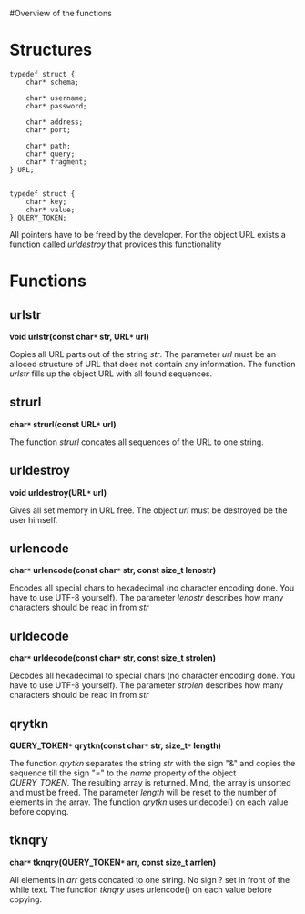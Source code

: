 #Overview of the functions

# Structures #

```
typedef struct {
	char* schema;
	
	char* username;
	char* password;
	
	char* address;
	char* port;
	
	char* path;
	char* query;
	char* fragment;
} URL;


typedef struct {
	char* key;
	char* value;
} QUERY_TOKEN;
```

All pointers have to be freed by the developer. For the object URL exists a function called _urldestroy_ that provides this functionality

# Functions #

## urlstr ##
**void urlstr(const char`*` str, URL`*` url)**

Copies all URL parts out of the string _str_. The parameter _url_ must be an alloced structure of URL that does not contain any information. The function _urlstr_ fills up the object URL with all found sequences.


## strurl ##
**char`*` strurl(const URL`*` url)**

The function _strurl_ concates all sequences of the URL to one string.


## urldestroy ##
**void urldestroy(URL`*` url)**

Gives all set memory in URL  free. The object _url_ must be destroyed be the user himself.

## urlencode ##
**char`*` urlencode(const char`*` str, const size\_t lenostr)**

Encodes all special chars to hexadecimal (no character encoding done. You have to use UTF-8 yourself). The parameter _lenostr_ describes how many characters should be read in from _str_

## urldecode ##
**char`*` urldecode(const char`*` str, const size\_t strolen)**

Decodes all hexadecimal to special chars (no character encoding done. You have to use UTF-8 yourself). The parameter _strolen_ describes how many characters should be read in from _str_

## qrytkn ##
**QUERY\_TOKEN`*` qrytkn(const char`*` str, size\_t`*` length)**

The function _qrytkn_ separates the string _str_ with the sign "&" and copies the sequence till the sign "=" to the _name_ property of the object _QUERY\_TOKEN_. The resulting array is returned. Mind, the array is unsorted and must be freed. The parameter _length_ will be reset to the number of elements in the array. The function _qrytkn_ uses urldecode() on each value before copying.

## tknqry ##
**char`*` tknqry(QUERY\_TOKEN`*` arr, const size\_t arrlen)**

All elements in _arr_ gets concated to one string. No sign ? set in front of the while text. The function _tknqry_ uses urlencode() on each value before copying.